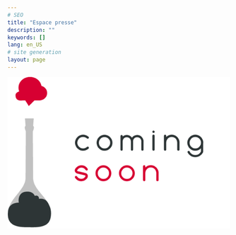 ```yaml
---
# SEO
title: "Espace presse"
description: ""
keywords: []
lang: en_US
# site generation
layout: page
---
```

![Texte alternatif](/media/coming-soon.png)